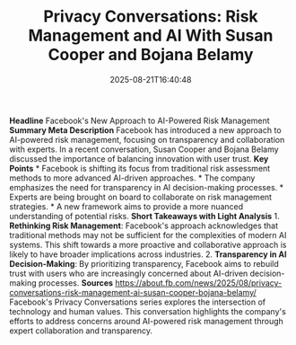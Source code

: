 ﻿---
title: "Privacy Conversations: Risk Management and AI With Susan Cooper and Bojana Belamy"
date: "2025-08-21T16:40:48"
category: "Markets"
summary: ""
slug: "privacy conversations risk management and ai with susan coop"
source_urls:
  - "https://about.fb.com/news/2025/08/privacy-conversations-risk-management-ai-susan-cooper-bojana-belamy/"
seo:
  title: "Privacy Conversations: Risk Management and AI With Susan Cooper and Bojana Belamy | Hash n Hedge"
  description: ""
  keywords: ["news", "markets", "brief"]
---
**Headline** Facebook's New Approach to AI-Powered Risk Management  **Summary Meta Description** Facebook has introduced a new approach to AI-powered risk management, focusing on transparency and collaboration with experts. In a recent conversation, Susan Cooper and Bojana Belamy discussed the importance of balancing innovation with user trust.  **Key Points**  * Facebook is shifting its focus from traditional risk assessment methods to more advanced AI-driven approaches. * The company emphasizes the need for transparency in AI decision-making processes. * Experts are being brought on board to collaborate on risk management strategies. * A new framework aims to provide a more nuanced understanding of potential risks.  **Short Takeaways with Light Analysis**  1. **Rethinking Risk Management**: Facebook's approach acknowledges that traditional methods may not be sufficient for the complexities of modern AI systems. This shift towards a more proactive and collaborative approach is likely to have broader implications across industries. 2. **Transparency in AI Decision-Making**: By prioritizing transparency, Facebook aims to rebuild trust with users who are increasingly concerned about AI-driven decision-making processes.  **Sources** https://about.fb.com/news/2025/08/privacy-conversations-risk-management-ai-susan-cooper-bojana-belamy/ Facebook's Privacy Conversations series explores the intersection of technology and human values. This conversation highlights the company's efforts to address concerns around AI-powered risk management through expert collaboration and transparency. 
